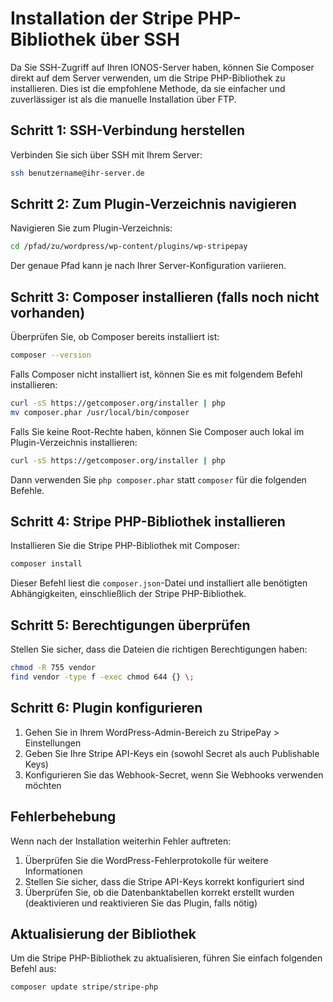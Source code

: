 # Installation der Stripe PHP-Bibliothek über SSH

Da Sie SSH-Zugriff auf Ihren IONOS-Server haben, können Sie Composer direkt auf dem Server verwenden, um die Stripe PHP-Bibliothek zu installieren. Dies ist die empfohlene Methode, da sie einfacher und zuverlässiger ist als die manuelle Installation über FTP.

## Schritt 1: SSH-Verbindung herstellen

Verbinden Sie sich über SSH mit Ihrem Server:

```bash
ssh benutzername@ihr-server.de
```

## Schritt 2: Zum Plugin-Verzeichnis navigieren

Navigieren Sie zum Plugin-Verzeichnis:

```bash
cd /pfad/zu/wordpress/wp-content/plugins/wp-stripepay
```

Der genaue Pfad kann je nach Ihrer Server-Konfiguration variieren.

## Schritt 3: Composer installieren (falls noch nicht vorhanden)

Überprüfen Sie, ob Composer bereits installiert ist:

```bash
composer --version
```

Falls Composer nicht installiert ist, können Sie es mit folgendem Befehl installieren:

```bash
curl -sS https://getcomposer.org/installer | php
mv composer.phar /usr/local/bin/composer
```

Falls Sie keine Root-Rechte haben, können Sie Composer auch lokal im Plugin-Verzeichnis installieren:

```bash
curl -sS https://getcomposer.org/installer | php
```

Dann verwenden Sie `php composer.phar` statt `composer` für die folgenden Befehle.

## Schritt 4: Stripe PHP-Bibliothek installieren

Installieren Sie die Stripe PHP-Bibliothek mit Composer:

```bash
composer install
```

Dieser Befehl liest die `composer.json`-Datei und installiert alle benötigten Abhängigkeiten, einschließlich der Stripe PHP-Bibliothek.

## Schritt 5: Berechtigungen überprüfen

Stellen Sie sicher, dass die Dateien die richtigen Berechtigungen haben:

```bash
chmod -R 755 vendor
find vendor -type f -exec chmod 644 {} \;
```

## Schritt 6: Plugin konfigurieren

1. Gehen Sie in Ihrem WordPress-Admin-Bereich zu StripePay > Einstellungen
2. Geben Sie Ihre Stripe API-Keys ein (sowohl Secret als auch Publishable Keys)
3. Konfigurieren Sie das Webhook-Secret, wenn Sie Webhooks verwenden möchten

## Fehlerbehebung

Wenn nach der Installation weiterhin Fehler auftreten:

1. Überprüfen Sie die WordPress-Fehlerprotokolle für weitere Informationen
2. Stellen Sie sicher, dass die Stripe API-Keys korrekt konfiguriert sind
3. Überprüfen Sie, ob die Datenbanktabellen korrekt erstellt wurden (deaktivieren und reaktivieren Sie das Plugin, falls nötig)

## Aktualisierung der Bibliothek

Um die Stripe PHP-Bibliothek zu aktualisieren, führen Sie einfach folgenden Befehl aus:

```bash
composer update stripe/stripe-php
